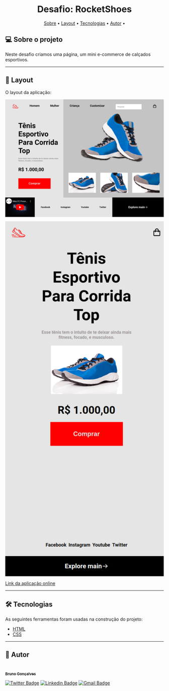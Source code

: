<h1 align="center">
    Desafio: RocketShoes
</h1>

<p align="center">
 <a href="#-sobre-o-projeto">Sobre</a> •
 <a href="#-layout">Layout</a> •
<a href="#-tecnologias">Tecnologias</a> •
<a href="#-autor">Autor</a> •

</p>

## 💻 Sobre o projeto

Neste desafio criamos uma página, um mini e-commerce de calçados esportivos.

---

## 🎨 Layout

O layout da aplicação:

<p align="center" style="display: flex; align-items: flex-start; justify-content: center;">
  <img alt="preview" title="preview" src=".github/preview1.png" width="600px">

</p>
<p align="center" style="display: flex; align-items: flex-start; justify-content: center;">
  <img alt="preview" title="preview" src=".github/preview-mobile.png" width="600px">

</p>

<a href="https://rocketseat-blog.netlify.app/">Link da aplicação online</a>

---

## 🛠 Tecnologias

As seguintes ferramentas foram usadas na construção do projeto:

- [HTML](https://developer.mozilla.org/pt-BR/docs/Web/HTML)
- [CSS](https://developer.mozilla.org/pt-BR/docs/Web/CSS)

---

## 🦸 Autor

<a href="https://github.com/brunogoncalvesferreira"><img style="border-radius: 50%;" src="https://github.com/brunogoncalvesferreira.png" width="100px;" alt=""/><br /><sub><b>Bruno Gonçalves</b></sub></a></a>
<br />

[![Twitter Badge](https://img.shields.io/badge/-@BrunoGoferreir-1ca0f1?style=flat-square&labelColor=1ca0f1&logo=twitter&logoColor=white&link=https://twitter.com/BrunoGoferreir)](https://twitter.com/BrunoGoferreir) [![Linkedin Badge](https://img.shields.io/badge/-Bruno-blue?style=flat-square&logo=Linkedin&logoColor=white&link=https://www.linkedin.com/in/tgmarinho/)](https://www.linkedin.com/in/bruno-goncalves-ferreira/)
[![Gmail Badge](https://img.shields.io/badge/-brunogonferreira-c14438?style=flat-square&logo=gmail&logoColor=white&link=mailto:brunogonferreira@gmail.com)](mailto:brunogonferreira@gmail.com)
